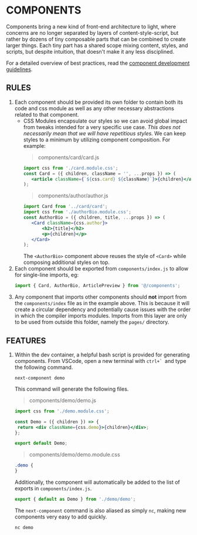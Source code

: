 # COMPONENTS

Components bring a new kind of front-end architecture to light, where concerns are no longer separated by layers of content-style-script, but rather by dozens of tiny composable parts that can be combined to create larger things. Each tiny part has a shared scope mixing content, styles, and scripts, but despite intuition, that doesn't make it any less disciplined.

For a detailed overview of best practices, read the [component development guidelines](./component-development-guidelines.md).

## RULES

1. Each component should be provided its own folder to contain both its code and css module as well as any other necessary abstractions related to that component.
   - CSS Modules encapsulate our styles so we can avoid global impact from tweaks intended for a very specific use case. _This does not necessarily mean that we will have repetitious styles._ We can keep styles to a minimum by utilizing component composition.
     For example:
     > components/card/card.js
     ```jsx
     import css from './card.module.css';
     const Card = ({ children, className = '', ...props }) => (
     	<article className={`${css.card} ${className}`}>{children}</article>
     );
     ```
     > components/author/author.js
     ```jsx
     import Card from '../card/card';
     import css from './authorBio.module.css';
     const AuthorBio = ({ children, title, ...props }) => (
     	<Card className={css.author}>
     		<h2>{title}</h2>
     		<p>{children}</p>
     	</Card>
     );
     ```
     The `<AuthorBio>` component above reuses the style of `<Card>` while composing additional styles on top.
2. Each component should be exported from `components/index.js` to allow for single-line imports, eg:
   ```js
   import { Card, AuthorBio, ArticlePreview } from '@/components';
   ```
3. Any component that imports other components should **not** import from the `components/index` file as in the example above. This is because it will create a circular dependency and potentially cause issues with the order in which the compiler imports modules. Imports from this layer are only to be used from outside this folder, namely the `pages/` directory.

## FEATURES

1. Within the dev container, a helpful bash script is provided for generating components. From VSCode, open a new terminal with ``ctrl+` ``and type the following command.

   ```
   next-component demo
   ```

   This command will generate the following files.

   > components/demo/demo.js

   ```jsx
   import css from './demo.module.css';

   const Demo = ({ children }) => {
   	return <div className={css.demo}>{children}</div>;
   };

   export default Demo;
   ```

   > components/demo/demo.module.css

   ```css
   .demo {
   }
   ```

   Additionally, the component will automatically be added to the list of exports in `components/index.js`.

   ```js
   export { default as Demo } from './demo/demo';
   ```

   The `next-component` command is also aliased as simply `nc`, making new components very easy to add quickly.

   ```
   nc demo
   ```
